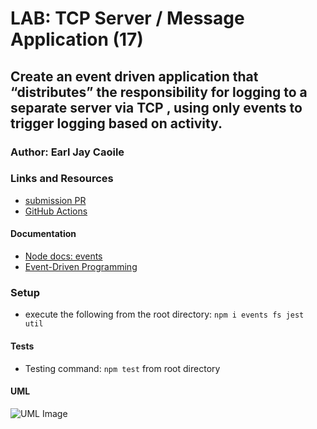 # LAB: TCP Server / Message Application (17)

## Create an event driven application that “distributes” the responsibility for logging to a separate server via TCP , using only events to trigger logging based on activity.

### Author: Earl Jay Caoile

### Links and Resources

- [submission PR](https://github.com/js-401n15-eoc/lab-17/pull/1)
- [GitHub Actions](https://github.com/js-401n15-eoc/lab-17/actions)

#### Documentation

- [Node docs: events](https://nodejs.org/api/events.html)
- [Event-Driven Programming](https://alligator.io/nodejs/event-driven-programming/)

### Setup

- execute the following from the root directory: `npm i events fs jest util`

#### Tests

- Testing command: `npm test` from root directory

#### UML

![UML Image](lab-16-UML.png "uml diagram")
